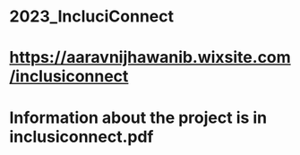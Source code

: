 # 2023_IncluciConnect
# https://aaravnijhawanib.wixsite.com/inclusiconnect
# Information about the project is in inclusiconnect.pdf
